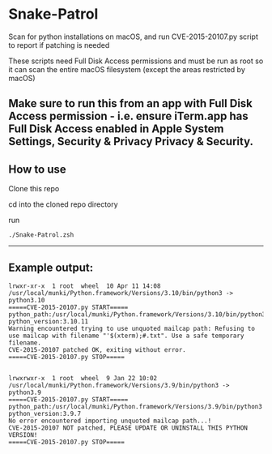 # Snake-Patrol
Scan for python installations on macOS, and run CVE-2015-20107.py script to report if patching is needed

These scripts need Full Disk Access permissions and must be run as root so it can scan the entire macOS filesystem (except the areas restricted by macOS)

Make sure to run this from an app with Full Disk Access permission - i.e. ensure iTerm.app has
Full Disk Access enabled in Apple System Settings, Security & Privacy Privacy & Security.
---
## How to use
Clone this repo

cd into the cloned repo directory

run
```
./Snake-Patrol.zsh
```

---

## Example output:
```
lrwxr-xr-x  1 root  wheel  10 Apr 11 14:08 /usr/local/munki/Python.framework/Versions/3.10/bin/python3 -> python3.10
=====CVE-2015-20107.py START=====
python_path:/usr/local/munki/Python.framework/Versions/3.10/bin/python3 python_version:3.10.11
Warning encountered trying to use unquoted mailcap path: Refusing to use mailcap with filename "'$(xterm);#.txt". Use a safe temporary filename.
CVE-2015-20107 patched OK, exiting without error.
=====CVE-2015-20107.py STOP=====


lrwxrwxr-x  1 root  wheel  9 Jan 22 10:02 /usr/local/munki/Python.framework/Versions/3.9/bin/python3 -> python3.9
=====CVE-2015-20107.py START=====
python_path:/usr/local/munki/Python.framework/Versions/3.9/bin/python3 python_version:3.9.7
No error encountered importing unquoted mailcap path...!
CVE-2015-20107 NOT patched, PLEASE UPDATE OR UNINSTALL THIS PYTHON VERSION!
=====CVE-2015-20107.py STOP=====
```
